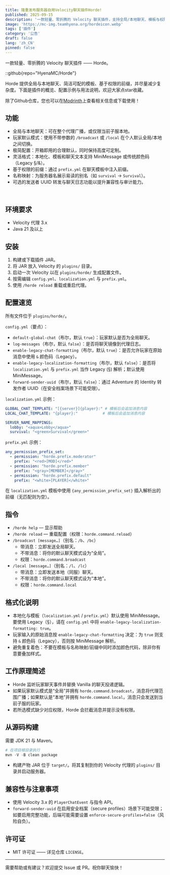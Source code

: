 ```yaml
---
title: 隆重发布服务器自用Velocity聊天插件Horde!
published: 2025-09-15
description: '一款轻量、零折腾的 Velocity 聊天插件，支持全局/本地聊天、模板与权限前缀，以MIT协议开源。'
image: 'https://mc-img.teamhyena.org/hordeicon.webp'
tags: ['插件']
category: '公告'
draft: false 
lang: 'zh_CN'
pinned: false
---
```

一款轻量、零折腾的 Velocity 聊天插件 —— Horde。

::github{repo="HyenaMC/Horde"}

Horde 提供全局与本地聊天、简洁可配的模板、基于权限的前缀，并尽量减少复杂度。下面是插件的概览、配置示例与用法说明，欢迎大家点star收藏。

除了Github仓库，您也可以在[Modrinth](https://modrinth.com/plugin/hordechat)上查看相关信息或下载使用！

## 功能

- 全局与本地聊天：可在整个代理广播，或仅限当前子服本地。
- 玩家默认模式：使用不带参数的 `/broadcast` 或 `/local` 在个人默认全局/本地之间切换。
- 极简配置：开箱即用的合理默认，同时保持高度可定制。
- 灵活格式：本地化、模板和聊天文本支持 MiniMessage 或传统颜色码（Legacy §/&）。
- 基于权限的前缀：通过 `prefix.yml` 在聊天模板中注入前缀。
- 名称映射：为服务器名展示易读的别名（如 `survival` -> `Survival`）。
- 可选的发送者 UUID 转发与聊天日志功能以提升兼容性与审计能力。

<img title="该插件实现的一种聊天样式" src="https://mc-img.teamhyena.org/hordetest1.webp" alt="">
<img title="该插件实现的另一种聊天样式" src="https://mc-img.teamhyena.org/hordetest2.webp" alt="">

## 环境要求

- Velocity 代理 3.x
- Java 21 及以上

## 安装

1. 构建或下载插件 JAR。
2. 将 JAR 放入 Velocity 的 `plugins/` 目录。
3. 启动一次 Velocity 以在 `plugins/horde/` 生成配置文件。
4. 按需编辑 `config.yml`、`localization.yml` 与 `prefix.yml`。
5. 使用 `/horde reload` 重载或重启代理。

## 配置速览

所有文件位于 `plugins/horde/`。

`config.yml`（要点）：

- `default-global-chat`（布尔，默认 `true`）：玩家默认是否为全局聊天。
- `log-messages`（布尔，默认 `false`）：是否将聊天镜像到代理日志。
- `enable-legacy-chat-formatting`（布尔，默认 `true`）：是否允许玩家在原始消息中使用 `&` 颜色码（Legacy）。
- `enable-legacy-localization-formatting`（布尔，默认 `false`）：是否将 `localization.yml` 与 `prefix.yml` 当作 Legacy (§) 解析；默认使用 MiniMessage。
- `forward-sender-uuid`（布尔，默认 `false`）：通过 Adventure 的 Identity 转发作者 UUID（在安全档案场景下可能受限）。

`localization.yml` 示例：

```yaml
GLOBAL_CHAT_TEMPLATE: "[{server}]{player}:" # 模板后会追加消息内容
LOCAL_CHAT_TEMPLATE: "{player}:"           # 模板后会追加消息内容

SERVER_NAME_MAPPINGS:
  lobby: "<aqua>Lobby</aqua>"
  survival: "<green>Survival</green>"
```

`prefix.yml` 示例：

```yaml
any_permission_prefix_set:
  - permission: "horde.prefix.moderator"
    prefix: "<red>[MOD]</red>"
  - permission: "horde.prefix.member"
    prefix: "<gray>[MEMBER]</gray>"
  - permission: "horde.prefix.default"
    prefix: "<white>[PLAYER]</white>"
```

在 `localization.yml` 模板中使用 `{any_permission_prefix_set}` 插入解析出的前缀（无匹配则为空）。

## 指令

- `/horde help` — 显示帮助
- `/horde reload` — 重载配置（权限：`horde.command.reload`）
- `/broadcast [message…]`（别名：`/b`、`/bc`）
  - 带消息：立即发送全局聊天。
  - 不带消息：将你的默认聊天模式设为“全局”。
  - 权限：`horde.command.broadcast`
- `/local [message…]`（别名：`/l`、`/lc`）
  - 带消息：立即发送本地（同服）聊天。
  - 不带消息：将你的默认聊天模式设为“本地”。
  - 权限：`horde.command.local`

## 格式化说明

- 本地化与模板（`localization.yml` / `prefix.yml`）默认使用 MiniMessage。要使用 Legacy（§），请在 `config.yml` 中将 `enable-legacy-localization-formatting: true`。
- 玩家输入的原始消息按 `enable-legacy-chat-formatting` 决定：为 `true` 则支持 `&` 颜色码（Legacy），否则按 MiniMessage 解析。
- 避免重复着色：不要在模板与名称映射/前缀中同时添加颜色代码，除非你有意要叠加样式。

## 工作原理简述

- Horde 监听玩家聊天事件并替换 Vanilla 的聊天投递逻辑。
- 如果玩家默认模式是“全局”并拥有 `horde.command.broadcast`，消息将代理范围广播；如果默认是“本地”并拥有 `horde.command.local`，消息只会发送到当前子服的玩家。
- 若所选模式缺少对应权限，Horde 会拦截消息并提示没有权限。

## 从源码构建

需要 JDK 21 与 Maven。

```powershell
# 在项目根目录执行
mvn -V -B clean package
```

- 构建产物 JAR 位于 `target/`。将其复制到你的 Velocity 代理的 `plugins/` 目录并启动服务器。

## 兼容性与注意事项

- 使用 Velocity 3.x 的 `PlayerChatEvent` 与指令 API。
- `forward-sender-uuid` 在启用安全档案（secure profiles）场景下可能受限；如要启用完整功能，后端可能需要设置 `enforce-secure-profiles=false`（风险自负）。

## 许可证

- MIT 许可证 —— 详见仓库 `LICENSE`。

---

需要帮助或有建议？欢迎提交 Issue 或 PR。祝你聊天愉快！

<script src="https://giscus.app/client.js"
                                data-repo="HyenaMC/blog-site-giscus"
                                data-repo-id="R_kgDOPeyQHQ"
                                data-category="Announcements"
                                data-category-id="DIC_kwDOPeyQHc4CuPDO"
                                data-mapping="pathname"
                                data-strict="0"
                                data-reactions-enabled="1"
                                data-emit-metadata="1"
                                data-input-position="bottom"
                                data-theme="preferred_color_scheme"
                                data-lang="zh-CN"
                                data-loading="lazy"
                                crossorigin="anonymous"
                                async>
</script>
